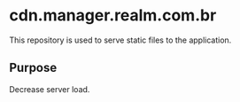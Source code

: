 # cdn.manager.realm.com.br

This repository is used to serve static files to the application.

## Purpose

Decrease server load.